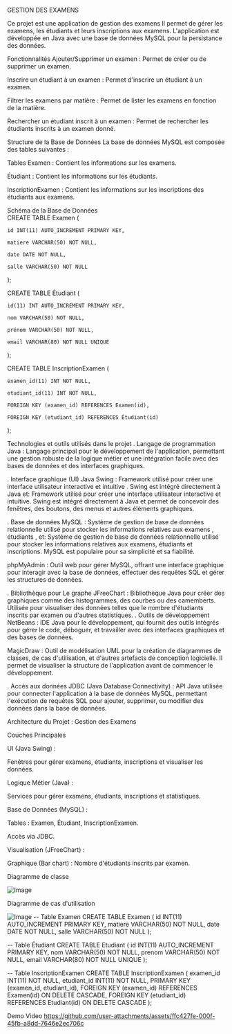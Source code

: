 GESTION DES EXAMENS

Ce projet est une application de gestion des examens Il permet de gérer les examens, les étudiants et leurs inscriptions aux examens. L'application est développée en Java avec une base de données MySQL pour la persistance des données.

Fonctionnalités
Ajouter/Supprimer un examen : Permet de créer ou de supprimer un examen.

Inscrire un étudiant à un examen : Permet d'inscrire un étudiant à un examen.

Filtrer les examens par matière : Permet de lister les examens en fonction de la matière.

Rechercher un étudiant inscrit à un examen : Permet de rechercher les étudiants inscrits à un examen donné.

Structure de la Base de Données
La base de données MySQL est composée des tables suivantes :

Tables
Examen : Contient les informations sur les examens.

Étudiant : Contient les informations sur les étudiants.

InscriptionExamen : Contient les informations sur les inscriptions des étudiants aux examens.

Schéma de la Base de Données                                                                
CREATE TABLE Examen (

    id INT(11) AUTO_INCREMENT PRIMARY KEY,
    
    matiere VARCHAR(50) NOT NULL,
    
    date DATE NOT NULL,
    
    salle VARCHAR(50) NOT NULL
);

CREATE TABLE Étudiant (

    id(11) INT AUTO_INCREMENT PRIMARY KEY,
    
    nom VARCHAR(50) NOT NULL,
    
    prénom VARCHAR(50) NOT NULL,
    
    email VARCHAR(80) NOT NULL UNIQUE
);

CREATE TABLE InscriptionExamen (

    examen_id(11) INT NOT NULL,
    
    etudiant_id(11) INT NOT NULL,
    
    FOREIGN KEY (examen_id) REFERENCES Examen(id),
    
    FOREIGN KEY (etudiant_id) REFERENCES Étudiant(id)
);

Technologies et outils utilisés dans le projet
. Langage de programmation
Java : Langage principal pour le développement de l'application, permettant une gestion robuste de la logique métier et une intégration facile avec des bases de données et des interfaces graphiques.

. Interface graphique (UI)
Java Swing : Framework utilisé pour créer une interface utilisateur interactive et intuitive . Swing est intégré directement à Java et: Framework utilisé pour créer une interface utilisateur interactive et intuitive. Swing est intégré directement à Java et permet de concevoir des fenêtres, des boutons, des menus et autres éléments graphiques.

. Base de données
MySQL : Système de gestion de base de données relationnelle utilisé pour stocker les informations relatives aux examens , étudiants , et: Système de gestion de base de données relationnelle utilisé pour stocker les informations relatives aux examens, étudiants et inscriptions. MySQL est populaire pour sa simplicité et sa fiabilité.

phpMyAdmin : Outil web pour gérer MySQL, offrant une interface graphique pour interagir avec la base de données, effectuer des requêtes SQL et gérer les structures de données.

. Bibliothèque pour Le graphe
JFreeChart : Bibliothèque Java pour créer des graphiques comme des histogrammes, des courbes ou des camemberts. Utilisée pour visualiser des données telles que le nombre d'étudiants inscrits par examen ou d'autres statistiques.
. Outils de développement
NetBeans : IDE Java pour le développement, qui fournit des outils intégrés pour gérer le code, déboguer, et travailler avec des interfaces graphiques et des bases de données.

MagicDraw : Outil de modélisation UML pour la création de diagrammes de classes, de cas d'utilisation, et d'autres artefacts de conception logicielle. Il permet de visualiser la structure de l'application avant de commencer le développement.

. Accès aux données
JDBC (Java Database Connectivity) : API Java utilisée pour connecter l'application à la base de données MySQL, permettant l'exécution de requêtes SQL pour ajouter, supprimer, ou modifier des données dans la base de données.

Architecture du Projet : Gestion des Examens

 Couches Principales

UI (Java Swing) :

Fenêtres pour gérer examens, étudiants, inscriptions et visualiser les données.

Logique Métier (Java) :

Services pour gérer examens, étudiants, inscriptions et statistiques.

Base de Données (MySQL) :

Tables : Examen, Étudiant, InscriptionExamen.

Accès via JDBC.

Visualisation (JFreeChart) :

Graphique (Bar chart) : Nombre d'étudiants inscrits par examen.

Diagramme de classe

![Image](https://github.com/user-attachments/assets/b113f602-608c-40dc-9957-7b048ac5a5ee)


Diagramme de cas d'utilisation 

![Image](https://github.com/user-attachments/assets/fd92ac72-583f-4036-a9f3-81e233b39263)
-- Table Examen
CREATE TABLE Examen (
    id INT(11) AUTO_INCREMENT PRIMARY KEY,
    matiere VARCHAR(50) NOT NULL,
    date DATE NOT NULL,
    salle VARCHAR(50) NOT NULL
);

-- Table Étudiant
CREATE TABLE Etudiant (
    id INT(11) AUTO_INCREMENT PRIMARY KEY,
    nom VARCHAR(50) NOT NULL,
    prenom VARCHAR(50) NOT NULL,
    email VARCHAR(80) NOT NULL UNIQUE
);

-- Table InscriptionExamen
CREATE TABLE InscriptionExamen (
    examen_id INT(11) NOT NULL,
    etudiant_id INT(11) NOT NULL,
    PRIMARY KEY (examen_id, etudiant_id),
    FOREIGN KEY (examen_id) REFERENCES Examen(id) ON DELETE CASCADE,
    FOREIGN KEY (etudiant_id) REFERENCES Etudiant(id) ON DELETE CASCADE
);

Demo Video
https://github.com/user-attachments/assets/ffc427fe-000f-45fb-a8dd-7646e2ec706c


